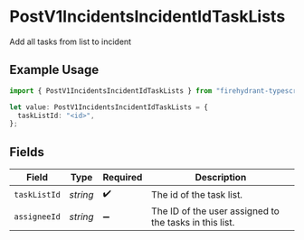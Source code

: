 # PostV1IncidentsIncidentIdTaskLists

Add all tasks from list to incident

## Example Usage

```typescript
import { PostV1IncidentsIncidentIdTaskLists } from "firehydrant-typescript-sdk/models/components";

let value: PostV1IncidentsIncidentIdTaskLists = {
  taskListId: "<id>",
};
```

## Fields

| Field                                                  | Type                                                   | Required                                               | Description                                            |
| ------------------------------------------------------ | ------------------------------------------------------ | ------------------------------------------------------ | ------------------------------------------------------ |
| `taskListId`                                           | *string*                                               | :heavy_check_mark:                                     | The id of the task list.                               |
| `assigneeId`                                           | *string*                                               | :heavy_minus_sign:                                     | The ID of the user assigned to the tasks in this list. |